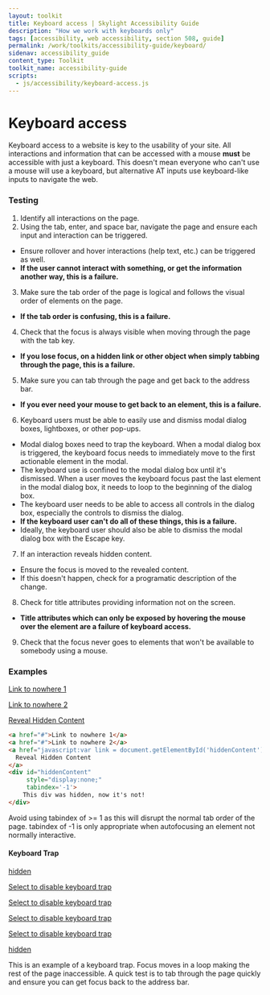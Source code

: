 ```yaml
---
layout: toolkit
title: Keyboard access | Skylight Accessibility Guide
description: "How we work with keyboards only"
tags: [accessibility, web accessibility, section 508, guide]
permalink: /work/toolkits/accessibility-guide/keyboard/
sidenav: accessibility_guide
content_type: Toolkit
toolkit_name: accessibility-guide
scripts:
  - js/accessibility/keyboard-access.js
---
```


# Keyboard access

Keyboard access to a website is key to the usability of your site. All interactions and information that can be accessed with a mouse **must** be accessible with just a keyboard. This doesn't mean everyone who can't use a mouse will use a keyboard, but alternative AT inputs use keyboard-like inputs to navigate the web.

### Testing

1. Identify all interactions on the page.
2. Using the tab, enter, and space bar, navigate the page and ensure each input and interaction can be triggered.
  * Ensure rollover and hover interactions (help text, etc.) can be triggered as well.
  * **If the user cannot interact with something, or get the information another way, this is a failure.**
3. Make sure the tab order of the page is logical and follows the visual order of elements on the page.
  * **If the tab order is confusing, this is a failure.**
4. Check that the focus is always visible when moving through the page with the tab key.
  * **If you lose focus, on a hidden link or other object when simply tabbing through the page, this is a failure.**
5. Make sure you can tab through the page and get back to the address bar.
  * **If you ever need your mouse to get back to an element, this is a failure.**
6. Keyboard users must be able to easily use and dismiss modal dialog boxes, lightboxes, or other pop-ups.
  * Modal dialog boxes need to trap the keyboard. When a modal dialog box is triggered, the keyboard focus needs to immediately move to the first actionable element in the modal.
  * The keyboard use is confined to the modal dialog box until it's dismissed. When a user moves the keyboard focus past the last element in the modal dialog box, it needs to loop to the beginning of the dialog box.
  * The keyboard user needs to be able to access all controls in the dialog box, especially the controls to dismiss the dialog.
  * **If the keyboard user can't do all of these things, this is a failure.**
  * Ideally, the keyboard user should also be able to dismiss the modal dialog box with the Escape key.
7. If an interaction reveals hidden content.
  * Ensure the focus is moved to the revealed content.
  * If this doesn't happen, check for a programatic description of the change.
8. Check for title attributes providing information not on the screen.
  * **Title attributes which can only be exposed by hovering the mouse over the element are a failure of keyboard access.**
9. Check that the focus never goes to elements that won't be available to somebody using a mouse.

### Examples

<a href="#">Link to nowhere 1</a>

<a href="#">Link to nowhere 2</a>

<a href="javascript:var link = document.getElementById('hiddenContent'); link.setAttribute('style', 'display: block'); link.focus();">Reveal Hidden Content</a>

<div id="hiddenContent" style="display:none;" tabindex='-1'>This div was hidden, now it's not!</div>

```html
<a href="#">Link to nowhere 1</a>
<a href="#">Link to nowhere 2</a>
<a href="javascript:var link = document.getElementById('hiddenContent'); link.setAttribute('style', 'display: block'); link.focus();">
  Reveal Hidden Content
</a>
<div id="hiddenContent"
	 style="display:none;"
	 tabindex='-1'>
	This div was hidden, now it's not!
</div>
```

Avoid using tabindex of >= 1 as this will disrupt the normal tab order of the page. tabindex of -1 is only appropriate when autofocusing an element not normally interactive.

<h4 id="keyboard-trap">Keyboard Trap</h4>

<a class="sr-only moveFocus" href="#">hidden</a>

<a class="keyboardTrap" href="#">Select to disable keyboard trap</a>

<a class="keyboardTrap" href="#">Select to disable keyboard trap</a>

<a class="keyboardTrap" href="#">Select to disable keyboard trap</a>

<a class="keyboardTrap" href="#">Select to disable keyboard trap</a>

<a class="sr-only moveFocus" href="#">hidden</a>

This is an example of a keyboard trap. Focus moves in a loop making the rest of the page inaccessible. A quick test is to tab through the page quickly and ensure you can get focus back to the address bar.
